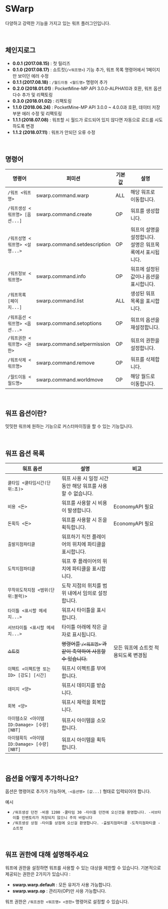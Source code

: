# SWarp
다양하고 강력한 기능을 가지고 있는 워프 플러그인입니다.

<br>

## 체인지로그
* **0.0.1 (2017.08.15)** : 첫 릴리즈
* **0.1.0 (2017.08.17)** : 쇼트컷(`/<워프명>`) 기능 추가, 워프 목록 명령어에서 1페이지만 보이던 에러 수정
* **0.1.1 (2017.08.18)** : `/월드이동 <월드명>` 명령어 추가
* **0.2.0 (2018.01.01)** : PocketMine-MP API 3.0.0-ALPHA10과 호환, 워프 옵션 다수 추가 및 리팩토링
* **0.3.0 (2018.01.02)** : 리팩토링
* **1.1.0 (2018.06.24)** : PocketMine-MP API 3.0.0 ~ 4.0.0과 호환, 데이터 저장 부분 에러 수정 및 리팩토링
* **1.1.1 (2018.07.08)** : 워프할 시 월드가 로드되어 있지 않다면 자동으로 로드를 시도하도록 변경
* **1.1.2 (2018.07.11)** : 워프가 안되던 오류 수정

<br>

## 명령어
|명령어|퍼미션|기본값|설명|
|-|-|-|-|
|`/워프 <워프명>`|swarp.command.warp|ALL|해당 워프로 이동합니다.|
|`/워프생성 <워프명> [옵션...]`|swarp.command.create|OP|워프를 생성합니다.|
|`/워프성명 <워프명> <설명...>`|swarp.command.setdescription|OP|워프의 설명을 설정합니다. 설명은 워프목록에서 표시됩니다.|
|`/워프정보 <워프명>`|swarp.command.info|OP|워프에 설정된 값이나 옵션을 표시합니다.|
|`/워프목록 [페이지...]`|swarp.command.list|ALL|생성된 워프 목록을 표시합니다.|
|`/워프옵션 <워프명> <옵션...>`|swarp.command.setoptions|OP|워프의 옵션을 재설정합니다.|
|`/워프권한 <워프명> <권한>`|swarp.command.setpermission|OP|워프의 권한을 설정합니다.|
|`/워프삭제 <워프명>`|swarp.command.remove|OP|워프를 삭제합니다.|
|`/월드이동 <월드명>`|swarp.command.worldmove|OP|해당 월드로 이동합니다.|

<br>

## 워프 옵션이란?
밋밋한 워프에 원하는 기능으로 커스터마이징을 할 수 있는 기능입니다.

<br>

## 워프 옵션 목록
|워프 옵션|설명|비고|
|-|-|-|
|`쿨타임 <쿨타임시간(단위:초)>`|워프 사용 시 일정 시간동안 해당 워프를 사용할 수 없습니다.||
|`비용 <돈>`|워프를 사용할 시 비용이 발생합니다.|EconomyAPI 필요|
|`돈획득 <돈>`|워프를 사용할 시 돈을 획득합니다.|EconomyAPI 필요|
|`출발지점파티클`|워프하기 직전 플레이어의 위치에 파티클을 표시합니다.||
|`도착지점파티클`|워프 후 플레이어의 위치에 파티클을 표시합니다.||
|`무작위도착지점 <범위(단위:블럭)>`|도착 지점의 위치를 범위 내에서 임의로 설정합니다.||
|`타이틀 <표시할 메세지...>`|워프시 타이틀을 표시합니다.||
|`서브타이틀 <표시할 메세지...>`|타이틀 아래에 작은 글자로 표시됩니다.||
|~~`쇼트컷`~~|~~명령어를 `/<워프명>` 과 같이 축약하여 사용할 수 있습니다.~~|모든 워프에 쇼트컷 적용되도록 변경됨|
|`이펙트 <이펙트명 또는 ID> [강도] [시간]`|워프시 이펙트를 부여합니다.||
|`데미지 <양>`|워프시 데미지를 받습니다.||
|`회복 <양>`|워프시 체력을 회복합니다.||
|`아이템소모 <아이템ID:Damage> [수량] [NBT]`|워프시 아이템을 소모합니다.||
|`아이템획득 <아이템ID:Damage> [수량] [NBT]`|워프시 아이템을 획득합니다.||

<br>

## 옵션을 어떻게 추가하나요?
옵션은 명령어로 추가가 가능하며, `-<옵션명> [값...]` 형태로 입력되어야 합니다.

예시
* `/워프생성 던전 -비용 1200 -쿨타임 30 -타이틀 던전에 오신것을 환영합니다. -서브타이틀 인벤토리가 저장되지 않으니 주의 바랍니다`
* `/워프생성 상점 -타이틀 상점에 오신걸 환영합니다. -출발지점파티클 -도착지점파티클 -쇼트컷`

<br>

## 워프 권한에 대해 설명해주세요
워프에 권한을 설정하면 워프를 사용할 수 있는 대상을 제한할 수 있습니다.
기본적으로 제공되는 권한은 2가지가 있습니다 :
* **swarp.warp.default** : 모든 유저가 사용 가능합니다.
* **swarp.warp.op** : 관리자(OP)만 사용 가능합니다.

워프 권한은 `/워프권한 <워프명> <권한>` 명령어로 설정할 수 있습니다.
